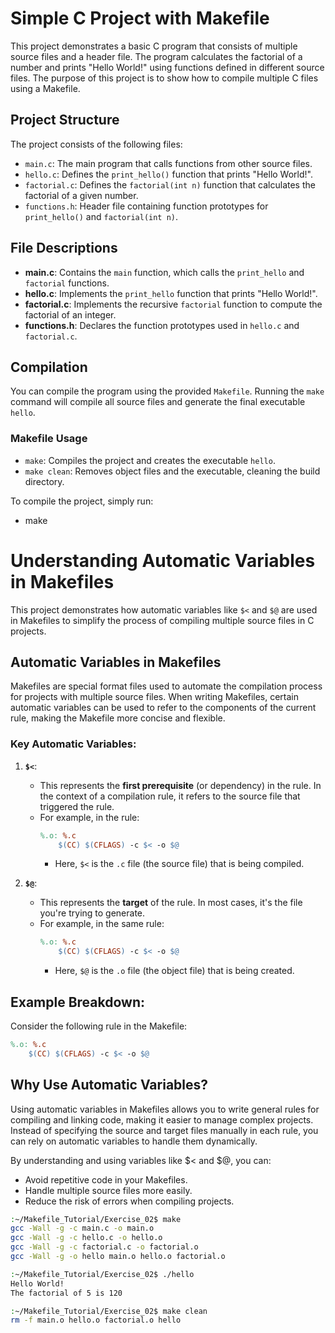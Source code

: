 # Simple C Project with Makefile

This project demonstrates a basic C program that consists of multiple source files and a header file. The program calculates the factorial of a number and prints "Hello World!" using functions defined in different source files. The purpose of this project is to show how to compile multiple C files using a Makefile.

## Project Structure

The project consists of the following files:
- `main.c`: The main program that calls functions from other source files.
- `hello.c`: Defines the `print_hello()` function that prints "Hello World!".
- `factorial.c`: Defines the `factorial(int n)` function that calculates the factorial of a given number.
- `functions.h`: Header file containing function prototypes for `print_hello()` and `factorial(int n)`.

## File Descriptions

- **main.c**: Contains the `main` function, which calls the `print_hello` and `factorial` functions.
- **hello.c**: Implements the `print_hello` function that prints "Hello World!".
- **factorial.c**: Implements the recursive `factorial` function to compute the factorial of an integer.
- **functions.h**: Declares the function prototypes used in `hello.c` and `factorial.c`.

## Compilation

You can compile the program using the provided `Makefile`.
Running the `make` command will compile all source files and generate the final executable `hello`.

### Makefile Usage

- `make`: Compiles the project and creates the executable `hello`.
- `make clean`: Removes object files and the executable, cleaning the build directory.

To compile the project, simply run:

- make

# Understanding Automatic Variables in Makefiles

This project demonstrates how automatic variables like `$<` and `$@` are used in Makefiles to simplify the process of compiling multiple source files in C projects.

## Automatic Variables in Makefiles

Makefiles are special format files used to automate the compilation process for projects with multiple source files. When writing Makefiles, certain automatic variables can be used to refer to the components of the current rule, making the Makefile more concise and flexible.

### Key Automatic Variables:

1. **`$<`**:
   - This represents the **first prerequisite** (or dependency) in the rule. In the context of a compilation rule, it refers to the source file that triggered the rule.
   - For example, in the rule:
     ```makefile
     %.o: %.c
         $(CC) $(CFLAGS) -c $< -o $@
     ```
     - Here, `$<` is the `.c` file (the source file) that is being compiled.

2. **`$@`**:
   - This represents the **target** of the rule. In most cases, it's the file you're trying to generate.
   - For example, in the same rule:
     ```makefile
     %.o: %.c
         $(CC) $(CFLAGS) -c $< -o $@
     ```
     - Here, `$@` is the `.o` file (the object file) that is being created.

## Example Breakdown:

Consider the following rule in the Makefile:

```makefile
%.o: %.c
    $(CC) $(CFLAGS) -c $< -o $@
```

## Why Use Automatic Variables?

Using automatic variables in Makefiles allows you to write general rules for compiling and linking code, making it easier to manage complex projects. Instead of specifying the source and target files manually in each rule, you can rely on automatic variables to handle them dynamically.

By understanding and using variables like $< and $@, you can:
- Avoid repetitive code in your Makefiles.
- Handle multiple source files more easily.
- Reduce the risk of errors when compiling projects.

``` bash
:~/Makefile_Tutorial/Exercise_02$ make
gcc -Wall -g -c main.c -o main.o
gcc -Wall -g -c hello.c -o hello.o
gcc -Wall -g -c factorial.c -o factorial.o
gcc -Wall -g -o hello main.o hello.o factorial.o

:~/Makefile_Tutorial/Exercise_02$ ./hello
Hello World!
The factorial of 5 is 120

:~/Makefile_Tutorial/Exercise_02$ make clean
rm -f main.o hello.o factorial.o hello

